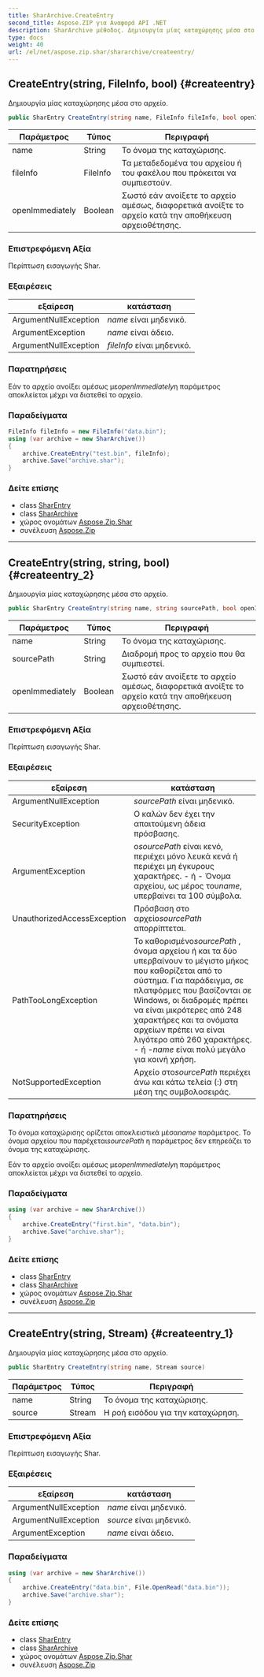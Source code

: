 ```yaml
---
title: SharArchive.CreateEntry
second_title: Aspose.ZIP για Αναφορά API .NET
description: SharArchive μέθοδος. Δημιουργία μίας καταχώρησης μέσα στο αρχείο.
type: docs
weight: 40
url: /el/net/aspose.zip.shar/shararchive/createentry/
---
```

## CreateEntry(string, FileInfo, bool) {#createentry}

Δημιουργία μίας καταχώρησης μέσα στο αρχείο.

```csharp
public SharEntry CreateEntry(string name, FileInfo fileInfo, bool openImmediately = false)
```

| Παράμετρος | Τύπος | Περιγραφή |
| --- | --- | --- |
| name | String | Το όνομα της καταχώρισης. |
| fileInfo | FileInfo | Τα μεταδεδομένα του αρχείου ή του φακέλου που πρόκειται να συμπιεστούν. |
| openImmediately | Boolean | Σωστό εάν ανοίξετε το αρχείο αμέσως, διαφορετικά ανοίξτε το αρχείο κατά την αποθήκευση αρχειοθέτησης. |

### Επιστρεφόμενη Αξία

Περίπτωση εισαγωγής Shar.

### Εξαιρέσεις

| εξαίρεση | κατάσταση |
| --- | --- |
| ArgumentNullException | *name* είναι μηδενικό. |
| ArgumentException | *name* είναι άδειο. |
| ArgumentNullException | *fileInfo* είναι μηδενικό. |

### Παρατηρήσεις

Εάν το αρχείο ανοίξει αμέσως με*openImmediately*η παράμετρος αποκλείεται μέχρι να διατεθεί το αρχείο.

### Παραδείγματα

```csharp
FileInfo fileInfo = new FileInfo("data.bin");
using (var archive = new SharArchive())
{
    archive.CreateEntry("test.bin", fileInfo);
    archive.Save("archive.shar");
}
```

### Δείτε επίσης

* class [SharEntry](../../sharentry/)
* class [SharArchive](../)
* χώρος ονομάτων [Aspose.Zip.Shar](../../shararchive/)
* συνέλευση [Aspose.Zip](../../../)

---

## CreateEntry(string, string, bool) {#createentry_2}

Δημιουργία μίας καταχώρησης μέσα στο αρχείο.

```csharp
public SharEntry CreateEntry(string name, string sourcePath, bool openImmediately = false)
```

| Παράμετρος | Τύπος | Περιγραφή |
| --- | --- | --- |
| name | String | Το όνομα της καταχώρισης. |
| sourcePath | String | Διαδρομή προς το αρχείο που θα συμπιεστεί. |
| openImmediately | Boolean | Σωστό εάν ανοίξετε το αρχείο αμέσως, διαφορετικά ανοίξτε το αρχείο κατά την αποθήκευση αρχειοθέτησης. |

### Επιστρεφόμενη Αξία

Περίπτωση εισαγωγής Shar.

### Εξαιρέσεις

| εξαίρεση | κατάσταση |
| --- | --- |
| ArgumentNullException | *sourcePath* είναι μηδενικό. |
| SecurityException | Ο καλών δεν έχει την απαιτούμενη άδεια πρόσβασης. |
| ArgumentException | ο*sourcePath* είναι κενό, περιέχει μόνο λευκά κενά ή περιέχει μη έγκυρους χαρακτήρες. - ή - Όνομα αρχείου, ως μέρος του*name*, υπερβαίνει τα 100 σύμβολα. |
| UnauthorizedAccessException | Πρόσβαση στο αρχείο*sourcePath* απορρίπτεται. |
| PathTooLongException | Το καθορισμένο*sourcePath* , όνομα αρχείου ή και τα δύο υπερβαίνουν το μέγιστο μήκος που καθορίζεται από το σύστημα. Για παράδειγμα, σε πλατφόρμες που βασίζονται σε Windows, οι διαδρομές πρέπει να είναι μικρότερες από 248 χαρακτήρες και τα ονόματα αρχείων πρέπει να είναι λιγότερο από 260 χαρακτήρες. - ή -*name* είναι πολύ μεγάλο για κοινή χρήση. |
| NotSupportedException | Αρχείο στο*sourcePath* περιέχει άνω και κάτω τελεία (:) στη μέση της συμβολοσειράς. |

### Παρατηρήσεις

Το όνομα καταχώρισης ορίζεται αποκλειστικά μέσα*name* παράμετρος. Το όνομα αρχείου που παρέχεται*sourcePath* η παράμετρος δεν επηρεάζει το όνομα της καταχώρισης.

Εάν το αρχείο ανοίξει αμέσως με*openImmediately*η παράμετρος αποκλείεται μέχρι να διατεθεί το αρχείο.

### Παραδείγματα

```csharp
using (var archive = new SharArchive())
{
    archive.CreateEntry("first.bin", "data.bin");
    archive.Save("archive.shar");
}
```

### Δείτε επίσης

* class [SharEntry](../../sharentry/)
* class [SharArchive](../)
* χώρος ονομάτων [Aspose.Zip.Shar](../../shararchive/)
* συνέλευση [Aspose.Zip](../../../)

---

## CreateEntry(string, Stream) {#createentry_1}

Δημιουργία μίας καταχώρησης μέσα στο αρχείο.

```csharp
public SharEntry CreateEntry(string name, Stream source)
```

| Παράμετρος | Τύπος | Περιγραφή |
| --- | --- | --- |
| name | String | Το όνομα της καταχώρισης. |
| source | Stream | Η ροή εισόδου για την καταχώρηση. |

### Επιστρεφόμενη Αξία

Περίπτωση εισαγωγής Shar.

### Εξαιρέσεις

| εξαίρεση | κατάσταση |
| --- | --- |
| ArgumentNullException | *name* είναι μηδενικό. |
| ArgumentNullException | *source* είναι μηδενικό. |
| ArgumentException | *name* είναι άδειο. |

### Παραδείγματα

```csharp
using (var archive = new SharArchive())
{
    archive.CreateEntry("data.bin", File.OpenRead("data.bin"));
    archive.Save("archive.shar");
}
```

### Δείτε επίσης

* class [SharEntry](../../sharentry/)
* class [SharArchive](../)
* χώρος ονομάτων [Aspose.Zip.Shar](../../shararchive/)
* συνέλευση [Aspose.Zip](../../../)


